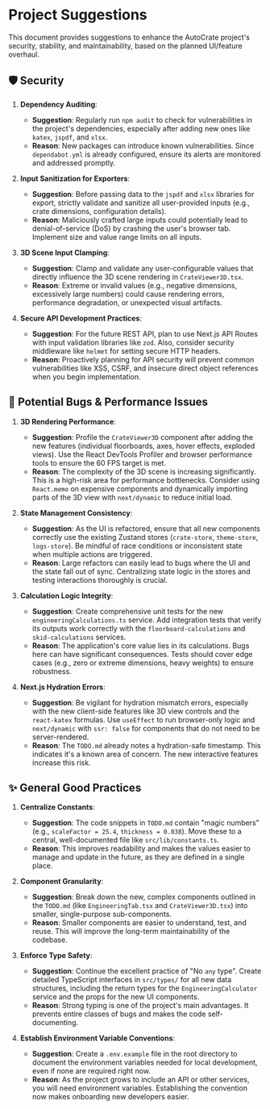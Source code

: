 # Project Suggestions

This document provides suggestions to enhance the AutoCrate project's security, stability, and maintainability, based on the planned UI/feature overhaul.

## 🛡️ Security

1.  **Dependency Auditing**:
    *   **Suggestion**: Regularly run `npm audit` to check for vulnerabilities in the project's dependencies, especially after adding new ones like `katex`, `jspdf`, and `xlsx`.
    *   **Reason**: New packages can introduce known vulnerabilities. Since `dependabot.yml` is already configured, ensure its alerts are monitored and addressed promptly.

2.  **Input Sanitization for Exporters**:
    *   **Suggestion**: Before passing data to the `jspdf` and `xlsx` libraries for export, strictly validate and sanitize all user-provided inputs (e.g., crate dimensions, configuration details).
    *   **Reason**: Maliciously crafted large inputs could potentially lead to denial-of-service (DoS) by crashing the user's browser tab. Implement size and value range limits on all inputs.

3.  **3D Scene Input Clamping**:
    *   **Suggestion**: Clamp and validate any user-configurable values that directly influence the 3D scene rendering in `CrateViewer3D.tsx`.
    *   **Reason**: Extreme or invalid values (e.g., negative dimensions, excessively large numbers) could cause rendering errors, performance degradation, or unexpected visual artifacts.

4.  **Secure API Development Practices**:
    *   **Suggestion**: For the future REST API, plan to use Next.js API Routes with input validation libraries like `zod`. Also, consider security middleware like `helmet` for setting secure HTTP headers.
    *   **Reason**: Proactively planning for API security will prevent common vulnerabilities like XSS, CSRF, and insecure direct object references when you begin implementation.

## 🐛 Potential Bugs & Performance Issues

1.  **3D Rendering Performance**:
    *   **Suggestion**: Profile the `CrateViewer3D` component after adding the new features (individual floorboards, axes, hover effects, exploded views). Use the React DevTools Profiler and browser performance tools to ensure the 60 FPS target is met.
    *   **Reason**: The complexity of the 3D scene is increasing significantly. This is a high-risk area for performance bottlenecks. Consider using `React.memo` on expensive components and dynamically importing parts of the 3D view with `next/dynamic` to reduce initial load.

2.  **State Management Consistency**:
    *   **Suggestion**: As the UI is refactored, ensure that all new components correctly use the existing Zustand stores (`crate-store`, `theme-store`, `logs-store`). Be mindful of race conditions or inconsistent state when multiple actions are triggered.
    *   **Reason**: Large refactors can easily lead to bugs where the UI and the state fall out of sync. Centralizing state logic in the stores and testing interactions thoroughly is crucial.

3.  **Calculation Logic Integrity**:
    *   **Suggestion**: Create comprehensive unit tests for the new `engineeringCalculations.ts` service. Add integration tests that verify its outputs work correctly with the `floorboard-calculations` and `skid-calculations` services.
    *   **Reason**: The application's core value lies in its calculations. Bugs here can have significant consequences. Tests should cover edge cases (e.g., zero or extreme dimensions, heavy weights) to ensure robustness.

4.  **Next.js Hydration Errors**:
    *   **Suggestion**: Be vigilant for hydration mismatch errors, especially with the new client-side features like 3D view controls and the `react-katex` formulas. Use `useEffect` to run browser-only logic and `next/dynamic` with `ssr: false` for components that do not need to be server-rendered.
    *   **Reason**: The `TODO.md` already notes a hydration-safe timestamp. This indicates it's a known area of concern. The new interactive features increase this risk.

## ✨ General Good Practices

1.  **Centralize Constants**:
    *   **Suggestion**: The code snippets in `TODO.md` contain "magic numbers" (e.g., `scaleFactor = 25.4`, `thickness = 0.038`). Move these to a central, well-documented file like `src/lib/constants.ts`.
    *   **Reason**: This improves readability and makes the values easier to manage and update in the future, as they are defined in a single place.

2.  **Component Granularity**:
    *   **Suggestion**: Break down the new, complex components outlined in the `TODO.md` (like `EngineeringTab.tsx` and `CrateViewer3D.tsx`) into smaller, single-purpose sub-components.
    *   **Reason**: Smaller components are easier to understand, test, and reuse. This will improve the long-term maintainability of the codebase.

3.  **Enforce Type Safety**:
    *   **Suggestion**: Continue the excellent practice of "No `any` type". Create detailed TypeScript interfaces in `src/types/` for all new data structures, including the return types for the `EngineeringCalculator` service and the props for the new UI components.
    *   **Reason**: Strong typing is one of the project's main advantages. It prevents entire classes of bugs and makes the code self-documenting.

4.  **Establish Environment Variable Conventions**:
    *   **Suggestion**: Create a `.env.example` file in the root directory to document the environment variables needed for local development, even if none are required right now.
    *   **Reason**: As the project grows to include an API or other services, you will need environment variables. Establishing the convention now makes onboarding new developers easier.